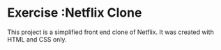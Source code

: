 # Exercise :Netflix Clone
This project is a simplified front end clone of Netflix. It was created with HTML and CSS only.
